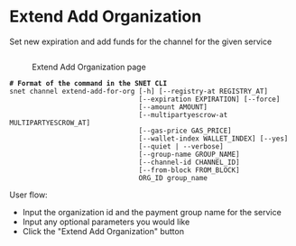 # Extend Add Organization

Set new expiration and add funds for the channel for the given service

<figure><img src="../../../../../../../public/assets/images/products/TUI/Screenshot 2024-08-17 at 6.23.49 PM.png" alt=""><figcaption><p>Extend Add Organization page</p></figcaption></figure>

<pre class="language-bash"><code class="lang-bash"><strong># Format of the command in the SNET CLI
</strong>snet channel extend-add-for-org [-h] [--registry-at REGISTRY_AT]
                                [--expiration EXPIRATION] [--force]
                                [--amount AMOUNT]
                                [--multipartyescrow-at MULTIPARTYESCROW_AT]
                                [--gas-price GAS_PRICE]
                                [--wallet-index WALLET_INDEX] [--yes]
                                [--quiet | --verbose]
                                [--group-name GROUP_NAME]
                                [--channel-id CHANNEL_ID]
                                [--from-block FROM_BLOCK]
                                ORG_ID group_name
</code></pre>

User flow:

* Input the organization id and the payment group name for the service
* Input any optional parameters you would like
* Click the "Extend Add Organization" button
